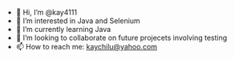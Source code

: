 - 👋 Hi, I’m @kay4111
- 👀 I’m interested in Java and Selenium
- 🌱 I’m currently learning Java 
- 💞️ I’m looking to collaborate on future projecets involving testing
- 📫 How to reach me: kaychilu@yahoo.com

<!---
kay4111/kay4111 is a ✨ special ✨ repository because its `README.md` (this file) appears on your GitHub profile.
You can click the Preview link to take a look at your changes.
--->
